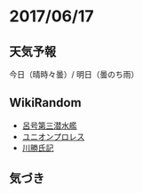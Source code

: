 # 2017/06/17

## 天気予報

今日（晴時々曇）/ 明日（曇のち雨）

## WikiRandom

* [呂号第三潜水艦](https://ja.wikipedia.org/wiki/%E5%91%82%E5%8F%B7%E7%AC%AC%E4%B8%89%E6%BD%9C%E6%B0%B4%E8%89%A6)
* [ユニオンプロレス](https://ja.wikipedia.org/wiki/%E3%83%A6%E3%83%8B%E3%82%AA%E3%83%B3%E3%83%97%E3%83%AD%E3%83%AC%E3%82%B9)
* [川勝氏記](https://ja.wikipedia.org/wiki/%E5%B7%9D%E5%8B%9D%E6%B0%8F%E8%A8%98)

## 気づき

